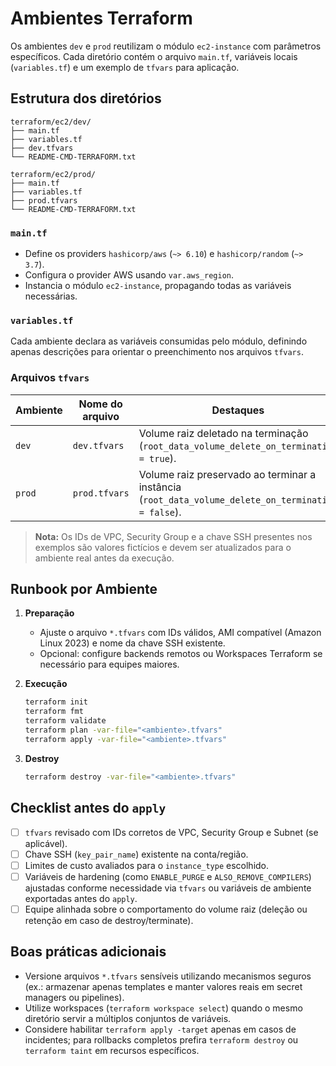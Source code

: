 # Ambientes Terraform

Os ambientes `dev` e `prod` reutilizam o módulo `ec2-instance` com parâmetros específicos. Cada diretório contém o arquivo `main.tf`, variáveis locais (`variables.tf`) e um exemplo de `tfvars` para aplicação.

## Estrutura dos diretórios

```
terraform/ec2/dev/
├── main.tf
├── variables.tf
├── dev.tfvars
└── README-CMD-TERRAFORM.txt

terraform/ec2/prod/
├── main.tf
├── variables.tf
├── prod.tfvars
└── README-CMD-TERRAFORM.txt
```

### `main.tf`

- Define os providers `hashicorp/aws` (`~> 6.10`) e `hashicorp/random` (`~> 3.7`).
- Configura o provider AWS usando `var.aws_region`.
- Instancia o módulo `ec2-instance`, propagando todas as variáveis necessárias.

### `variables.tf`

Cada ambiente declara as variáveis consumidas pelo módulo, definindo apenas descrições para orientar o preenchimento nos arquivos `tfvars`.

### Arquivos `tfvars`

| Ambiente | Nome do arquivo | Destaques |
| --- | --- | --- |
| `dev` | `dev.tfvars` | Volume raiz deletado na terminação (`root_data_volume_delete_on_termination = true`). |
| `prod` | `prod.tfvars` | Volume raiz preservado ao terminar a instância (`root_data_volume_delete_on_termination = false`). |

> **Nota:** Os IDs de VPC, Security Group e a chave SSH presentes nos exemplos são valores fictícios e devem ser atualizados para o ambiente real antes da execução.

## Runbook por Ambiente

1. **Preparação**
   - Ajuste o arquivo `*.tfvars` com IDs válidos, AMI compatível (Amazon Linux 2023) e nome da chave SSH existente.
   - Opcional: configure backends remotos ou Workspaces Terraform se necessário para equipes maiores.

2. **Execução**
   ```bash
   terraform init
   terraform fmt
   terraform validate
   terraform plan -var-file="<ambiente>.tfvars"
   terraform apply -var-file="<ambiente>.tfvars"
   ```

3. **Destroy**
   ```bash
   terraform destroy -var-file="<ambiente>.tfvars"
   ```

## Checklist antes do `apply`

- [ ] `tfvars` revisado com IDs corretos de VPC, Security Group e Subnet (se aplicável).
- [ ] Chave SSH (`key_pair_name`) existente na conta/região.
- [ ] Limites de custo avaliados para o `instance_type` escolhido.
- [ ] Variáveis de hardening (como `ENABLE_PURGE` e `ALSO_REMOVE_COMPILERS`) ajustadas conforme necessidade via `tfvars` ou variáveis de ambiente exportadas antes do `apply`.
- [ ] Equipe alinhada sobre o comportamento do volume raiz (deleção ou retenção em caso de destroy/terminate).

## Boas práticas adicionais

- Versione arquivos `*.tfvars` sensíveis utilizando mecanismos seguros (ex.: armazenar apenas templates e manter valores reais em secret managers ou pipelines).
- Utilize workspaces (`terraform workspace select`) quando o mesmo diretório servir a múltiplos conjuntos de variáveis.
- Considere habilitar `terraform apply -target` apenas em casos de incidentes; para rollbacks completos prefira `terraform destroy` ou `terraform taint` em recursos específicos.
